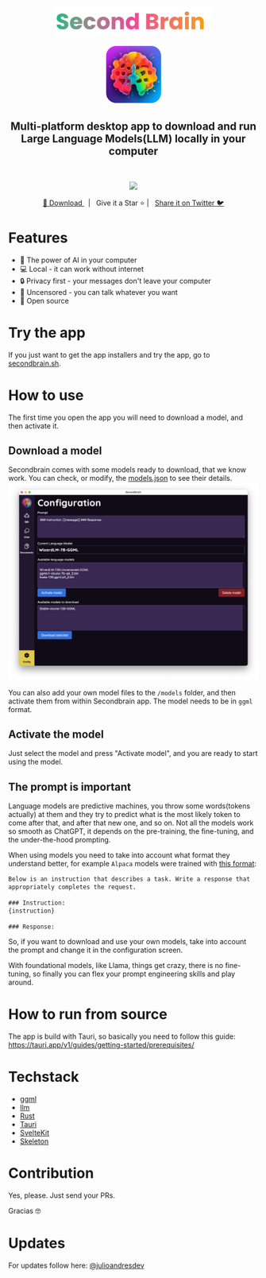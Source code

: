 <p align="center">
<img height="60" src="assets/secondbrain.png">
</p>
<p align="center">
<img height="120" src="assets/secondbrain_icon.png">
</p>

<h2 align="center">
Multi-platform desktop app to download and run Large Language Models(LLM) locally in your computer
</h2>
<br/>
<p align="center">
  <img width="600" src="assets/video.gif">
</p>

<p align="center">
  <a href="https://secondbrain.sh" target="_blank">
    🔗 Download
  </a>
    &nbsp; | &nbsp; Give it a Star ⭐ | &nbsp;
    <a href="https://twitter.com/intent/tweet?text=If you want to easily download and use local LLMs, try this app: https://github.com/juliooa/secondbrain/" target="_blank">
      Share it on Twitter 🐦
    </a>
</p>

# Features

- 🚀 The power of AI in your computer
- 💻 Local - it can work without internet
- 🔒 Privacy first - your messages don't leave your computer
- 🤫 Uncensored - you can talk whatever you want
- 📖 Open source

# Try the app

If you just want to get the app installers and try the app, go to <a href="https://secondbrain.sh" target="_blank">secondbrain.sh</a>.

# How to use

The first time you open the app you will need to download a model, and then activate it.

## Download a model

Secondbrain comes with some models ready to download, that we know work. You can check, or modify, the [models.json](/src-tauri/configs/models.json) to see their details.
<img width="600" src="assets/screenshot1.png">

You can also add your own model files to the `/models` folder, and then activate them from within Secondbrain app. The model needs to be in `ggml` format.

## Activate the model

Just select the model and press "Activate model", and you are ready to start using the model.

## The prompt is important

Language models are predictive machines, you throw some words(tokens actually) at them and they try to predict what is the most likely token to come after that, and after that new one, and so on.
Not all the models work so smooth as ChatGPT, it depends on the pre-training, the fine-tuning, and the under-the-hood prompting.

When using models you need to take into account what format they understand better, for example `Alpaca` models were trained with [this format](https://github.com/tatsu-lab/stanford_alpaca#data-release):

```
Below is an instruction that describes a task. Write a response that appropriately completes the request.

### Instruction:
{instruction}

### Response:
```

So, if you want to download and use your own models, take into account the prompt and change it in the configuration screen.

With foundational models, like Llama, things get crazy, there is no fine-tuning, so finally you can flex your prompt engineering skills and play around.

# How to run from source

The app is build with Tauri, so basically you need to follow this guide: https://tauri.app/v1/guides/getting-started/prerequisites/

# Techstack

- [ggml](https://github.com/ggerganov/ggml)
- [llm](https://github.com/rustformers/llm)
- [Rust](https://www.rust-lang.org/)
- [Tauri](https://tauri.app/)
- [SvelteKit](https://kit.svelte.dev/)
- [Skeleton](https://www.skeleton.dev/)

# Contribution

Yes, please. Just send your PRs.

Gracias 🤓

# Updates

For updates follow here: [@julioandresdev](https://twitter.com/julioandresdev)
